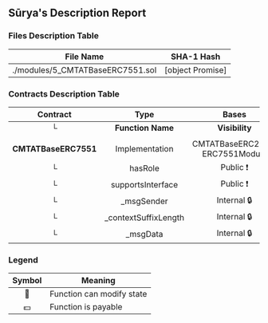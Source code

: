 ## Sūrya's Description Report

### Files Description Table


|  File Name  |  SHA-1 Hash  |
|-------------|--------------|
| ./modules/5_CMTATBaseERC7551.sol | [object Promise] |


### Contracts Description Table


|  Contract  |         Type        |       Bases      |                  |                 |
|:----------:|:-------------------:|:----------------:|:----------------:|:---------------:|
|     └      |  **Function Name**  |  **Visibility**  |  **Mutability**  |  **Modifiers**  |
||||||
| **CMTATBaseERC7551** | Implementation | CMTATBaseERC2771, ERC7551Module |||
| └ | hasRole | Public ❗️ |   |NO❗️ |
| └ | supportsInterface | Public ❗️ |   |NO❗️ |
| └ | _msgSender | Internal 🔒 |   | |
| └ | _contextSuffixLength | Internal 🔒 |   | |
| └ | _msgData | Internal 🔒 |   | |


### Legend

|  Symbol  |  Meaning  |
|:--------:|-----------|
|    🛑    | Function can modify state |
|    💵    | Function is payable |
